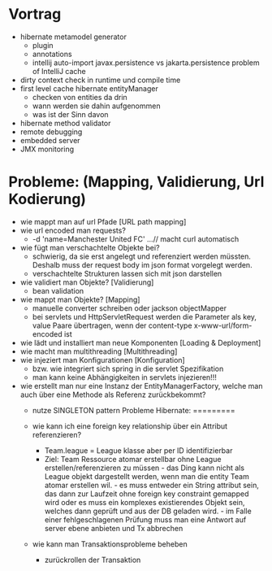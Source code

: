 Vortrag
=========

- hibernate metamodel generator
    - plugin
    - annotations
    - intellij auto-import javax.persistence vs jakarta.persistence problem of IntelliJ cache
- dirty context check in runtime und compile time
- first level cache hibernate entityManager
    - checken von entities da drin
    - wann werden sie dahin aufgenommen
    - was ist der Sinn davon
- hibernate method validator
- remote debugging
- embedded server
- JMX monitoring

Probleme: (Mapping, Validierung, Url Kodierung)
=========

- wie mappt man auf url Pfade [URL path mapping]
- wie url encoded man requests?
    - -d 'name=Manchester United FC' ...// macht curl automatisch
- wie fügt man verschachtelte Objekte bei?
    - schwierig, da sie erst angelegt und referenziert werden müssten. Deshalb muss der request body im json format
      vorgelegt werden.
    - verschachtelte Strukturen lassen sich mit json darstellen
- wie validiert man Objekte? [Validierung]
    - bean validation
- wie mappt man Objekte? [Mapping]
    - manuelle converter schreiben oder jackson objectMapper
    - bei servlets und HttpServletRequest werden die Parameter als key, value Paare übertragen, wenn der content-type
      x-www-url/form-encoded ist
- wie lädt und installiert man neue Komponenten [Loading & Deployment]
- wie macht man multithreading [Multithreading]
- wie injeziert man Konfigurationen [Konfiguration]
    - bzw. wie integriert sich spring in die servlet Spezifikation
    - man kann keine Abhängigkeiten in servlets injezieren!!!
- wie erstellt man nur eine Instanz der EntityManagerFactory, welche man auch über eine Methode als Referenz zurückbekommt?
    - nutze SINGLETON pattern 
Probleme Hibernate:
=========

    - wie kann ich eine foreign key relationship über ein Attribut referenzieren?
        - Team.league = League klasse aber per ID identifizierbar
        - Ziel: Team Ressource atomar erstellbar ohne League erstellen/referenzieren zu müssen
                - das Ding kann nicht als League objekt dargestellt werden, wenn man die entity Team atomar erstellen wil.
                - es muss entweder ein String attribut sein, das dann zur Laufzeit ohne foreign key constraint gemapped wird oder es muss ein
                komplexes existierendes Objekt sein, welches dann geprüft und aus der DB geladen wird.
                - im Falle einer fehlgeschlagenen Prüfung muss man eine Antwort auf server ebene anbieten und Tx abbrechen
    - wie kann man Transaktionsprobleme beheben
      - zurückrollen der Transaktion